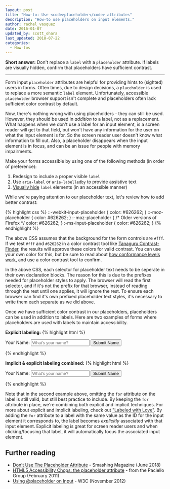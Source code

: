 ```yaml
---
layout: post
title: "How-to: Use <code>placeholder</code> attributes"
description: "How-to use placeholders on input elements."
author: rachel_vasquez
date: 2016-01-07
updated_by: scott_ohara
last_updated: 2018-07-22
categories:
  - How-tos
---
```

**Short answer:** Don't replace a `label` with a `placeholder` attribute. If labels are visually hidden, confirm that placeholders have sufficient contrast.

---

Form input `placeholder` attributes are helpful for providing hints to (sighted) users in forms. Often times, due to design decisions, a `placeholder` is used to replace a more semantic `label` element. Unfortunately, accessible `placeholder` browser support isn't complete and placeholders often lack sufficient color contrast by default.

Now, there's nothing wrong with using placeholders - they can still be used. However, they should be used in *addition* to a label, not as a replacement. What happens when we don't use a label for an input element, is a screen reader will get to that field, but won't have any information for the user on what the input element is for. So the screen reader user doesn't know what information to fill out. Also, a placeholder disappears when the input element is in focus, and can be an issue for people with memory impairments.

Make your forms accessible by using one of the following methods (in order of preference):

1. Redesign to include a proper visible `label`
1. Use `aria-label` or `aria-labelledby` to provide assistive text
1. [Visually hide](https://a11yproject.com/posts/how-to-hide-content/) `label` elements (in an accessible manner)

While we're paying attention to our placeholder text, let's review how to add better contrast:

{% highlight css %}
::-webkit-input-placeholder {
  color: #626262;
}
::-moz-placeholder {
  color: #626262;
}
:-moz-placeholder {  /* Older versions of Firefox */
  color: #626262;
}
:-ms-input-placeholder {
  color: #626262;
}
{% endhighlight %}

The above CSS assumes that the background for the form controls are `#fff`. If we test `#fff` and `#626262` in a color contrast tool like [Tanaguru Contrast-Finder](http://contrast-finder.tanaguru.com/result.html;jsessionid=57DFFB6E8E217E7C92C55B7CE2629CF6?foreground=%23626262&background=%23ffffff&isBackgroundTested=false&ratio=4.5&algo=HSV), the results will approve these colors for valid contrast. You can use your own color for this, but be sure to read about [how conformance levels work](https://www.w3.org/TR/UNDERSTANDING-WCAG20/conformance.html#uc-levels-head), and use a color contrast tool to confirm.

In the above CSS, each selector for placeholder text needs to be seperate in their own declaration blocks. The reason for this is due to the prefixes needed for placeholder styles to apply. The browser will read the first selector, and if it's not the prefix for that browser, instead of reading through the rest until one applies, it will ignore the rest. To ensure each browser can find it's own prefixed placeholder text styles, it's necessary to write them each separate as we did above.

Once we have sufficient color contrast in our placeholders, placeholders can be used in addition to labels. Here are two examples of forms where placeholders are used with labels to maintain accessibility.

**Explicit labeling:**
{% highlight html %}
<form>
  <label for="your-name">
    Your Name:
  </label>
  <input type="text" id="your-name" name="your-name" placeholder="What's your name?">
  <input type="submit" value="Submit Name">
</form>
{% endhighlight %}

**Implicit & explicit labeling combined:**
{% highlight html %}
<form>
  <label for="your-name">
    Your Name:
    <input type="text" id="your-name" name="your-name" placeholder="What's your name?">
  </label>
  <input type="submit" value="Submit Name">
</form>
{% endhighlight %}

Note that in the second example above, omitting the `for` attribute on the label is still valid, but still best practice to include. By keeping the `for` attribute in place, we're combining both explicit and implicit techniques. For more about explicit and implicit labeling, check out ["Labeled with Love"](https://www.aaron-gustafson.com/notebook/labeled-with-love/). By adding the `for` attribute to a label with the same value as the ID for the input element it corresponds to, the label becomes *explicitly* associated with that input element. Explicit labeling is great for screen reader users and when clicking/focusing that label, it will automatically focus the associated input element.

## Further reading

- [Don’t Use The Placeholder Attribute](https://www.smashingmagazine.com/2018/06/placeholder-attribute/) - Smashing Magazine (June 2018)
- [HTML5 Accessibility Chops: the placeholder attribute](https://blog.paciellogroup.com/2011/02/html5-accessibility-chops-the-placeholder-attribute/) - from the Paciello Group (February 2011)
- [Using @placeholder on Input](https://www.w3.org/WAI/GL/wiki/Using_@placeholder_on_input) - W3C (November 2012)
